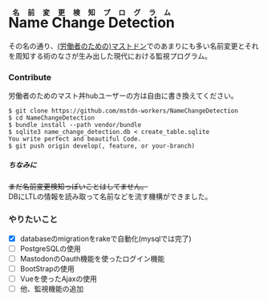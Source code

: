 # <ruby>Name Change Detection<rp>（</rp><rt>名前変更検知プログラム</rt><rp>）</rp></ruby>
その名の通り、[(労働者のための)マストドン](https://mstdn-workers.com/about)でのあまりにも多い名前変更とそれを周知する術のなさが生み出した現代における監視プログラム。

### Contribute
労働者のためのマスト丼hubユーザーの方は自由に書き換えてください。

``` shell
$ git clone https://github.com/mstdn-workers/NameChangeDetection
$ cd NameChangeDetection
$ bundle install --path vendor/bundle
$ sqlite3 name_change_detection.db < create_table.sqlite
You write perfect and beautiful Code.
$ git push origin develop(, feature, or your-branch)
```

##### ちなみに
~~まだ名前変更検知っぽいことはしてません。~~  
DBにLTLの情報を読み取って名前などを流す機構ができました。

### やりたいこと
- [x] databaseのmigrationをrakeで自動化(mysqlでは完了)
- [ ] PostgreSQLの使用
- [ ] MastodonのOauth機能を使ったログイン機能
- [ ] BootStrapの使用
- [ ] Vueを使ったAjaxの使用
- [ ] 他、監視機能の追加